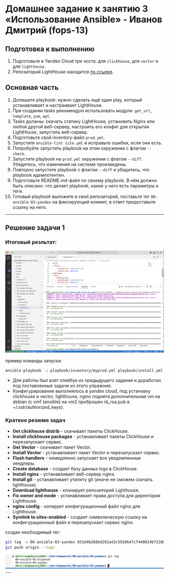 # Домашнее задание к занятию 3 «Использование Ansible» - Иванов Дмитрий (fops-13)

## Подготовка к выполнению

1. Подготовьте в Yandex Cloud три хоста: для `clickhouse`, для `vector` и для `lighthouse`.
2. Репозиторий LightHouse находится [по ссылке](https://github.com/VKCOM/lighthouse).

## Основная часть

1. Допишите playbook: нужно сделать ещё один play, который устанавливает и настраивает LightHouse.
2. При создании tasks рекомендую использовать модули: `get_url`, `template`, `yum`, `apt`.
3. Tasks должны: скачать статику LightHouse, установить Nginx или любой другой веб-сервер, настроить его конфиг для открытия LightHouse, запустить веб-сервер.
4. Подготовьте свой inventory-файл `prod.yml`.
5. Запустите `ansible-lint site.yml` и исправьте ошибки, если они есть.
6. Попробуйте запустить playbook на этом окружении с флагом `--check`.
7. Запустите playbook на `prod.yml` окружении с флагом `--diff`. Убедитесь, что изменения на системе произведены.
8. Повторно запустите playbook с флагом `--diff` и убедитесь, что playbook идемпотентен.
9. Подготовьте README.md-файл по своему playbook. В нём должно быть описано: что делает playbook, какие у него есть параметры и теги.
10. Готовый playbook выложите в свой репозиторий, поставьте тег `08-ansible-03-yandex` на фиксирующий коммит, в ответ предоставьте ссылку на него.

---

## Решение задачи 1

### Итоговый резльтат:
<img src="img/yandex_01.png">

пример команды запуска:
```bash
ansible-playbook -i playbook/inventory/myprod.yml playbook/install.yml 
```

- Для работы был взят плейбук из предыдущего задания и доработан под поставленные задачи из этого упражния.
- Конфигурирование выполнялось в yandex cloud, под установку clickhouse и vector, lighthouse, nginx поднята дополнительная vm на debian (c vm1 (ansible) на vm2 проброшен id_rsa.pub в ~/.ssh/authorized_keys).

### Краткое резюме задач
- **Get clickhouse distrib** - скачивает пакеты ClickHouse.
- **Install clickhouse packages** - устанавливает пакеты ClickHouse и перезапускает сервис.
- **Get Vector** - скачивает пакет Vector.
- **Install Vector** - устанавливает пакет Vector и перезапускает сервис.
- **Flush handlers** - немедленно запускает все уведомленные хендлеры.
- **Create database** - создает базу данных logs в ClickHouse.
- **Install nginx** - устанавливает веб-сервер nginx.
- **Install git** - устанавливает утилиту git (иначе не сможем скачать lighthouse).
- **Download lighthouse** - клонирует репозиторий Lighthouse.
- **Fix owner and mode** - устанавливает права доступа для директории Lighthouse.
- **nginx config** - копирует конфигурационный файл nginx для Lighthouse.
- **Symlink to sites-enabled** - создает символическую ссылку на конфигурационный файл и перезапускает сервис nginx.

создан необходимый тег:
```bash
git tag -a 08-ansible-03-yandex 031d4b268bd292ad3c55b8647cf440024b72286c -m "add tag 08-ansible-03-yandex"
git push origin --tags 
```
<img src="img/yandex_02.png">
---
